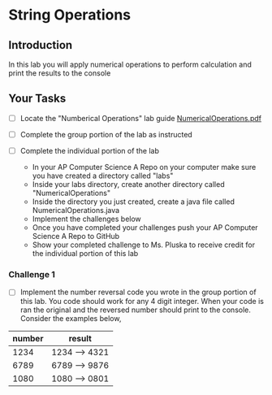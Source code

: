 # String Operations

## Introduction
In this lab you will apply numerical operations to perform calculation and print the results to the console

## Your Tasks

- [ ] Locate the "Numberical Operations" lab guide [NumericalOperations.pdf](NumericalOperations.pdf)

- [ ] Complete the group portion of the lab as instructed

- [ ] Complete the individual portion of the lab

	* In your AP Computer Science A Repo on your computer make sure you have created a directory called "labs"
	* Inside your labs directory, create another directory called "NumericalOperations"
	* Inside the directory you just created, create a java file called NumericalOperations.java
	* Implement the challenges below
	* Once you have completed your challenges push your AP Computer Science A Repo to GitHub
	* Show your completed challenge to Ms. Pluska to receive credit for the individual portion of this lab

### Challenge 1

- [ ] Implement the number reversal code you wrote in the group portion of this lab.  You code should work for any 4 digit integer.  When your code is ran the original and the reversed number should print to the console.  Consider the examples below, 

|  number | result  |
|---|---|
| 1234  | 1234 --> 4321  |
| 6789  | 6789 --> 9876  |
| 1080  | 1080 --> 0801  |













